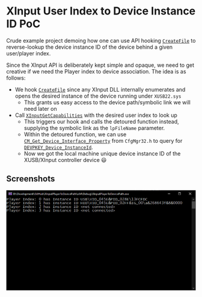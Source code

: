 # XInput User Index to Device Instance ID PoC

Crude example project demoing how one can use API hooking [`CreateFile`](https://learn.microsoft.com/en-us/windows/win32/api/fileapi/nf-fileapi-createfilew) to reverse-lookup the device instance ID of the device behind a given user/player index.

Since the XInput API is deliberately kept simple and opaque, we need to get creative if we need the Player index to device association. The idea is as follows:

- We hook [`CreateFile`](https://learn.microsoft.com/en-us/windows/win32/api/fileapi/nf-fileapi-createfilew) since any XInput DLL internally enumerates and opens the desired instance of the device running under `XUSB22.sys`
  - This grants us easy access to the device path/symbolic link we will need later on
- Call [`XInputGetCapabilities`](https://learn.microsoft.com/en-us/windows/win32/api/xinput/nf-xinput-xinputgetcapabilities) with the desired user index to look up
  - This triggers our hook and calls the detoured function instead, supplying the symbolic link as the `lpFileName` parameter.
  - Within the detoured function, we can use [`CM_Get_Device_Interface_Property`](https://learn.microsoft.com/en-us/windows/win32/api/cfgmgr32/nf-cfgmgr32-cm_get_device_interface_propertyw) from `CfgMgr32.h` to query for [`DEVPKEY_Device_InstanceId`](https://learn.microsoft.com/en-us/windows-hardware/drivers/install/devpkey-device-instanceid).
  - Now we got the local machine unique device instance ID of the XUSB/XInput controller device 😃

## Screenshots

![VsDebugConsole_9qgM0dxIzH.png](assets/VsDebugConsole_9qgM0dxIzH.png)
